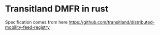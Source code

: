 # Transitland DMFR in rust

Specification comes from here https://github.com/transitland/distributed-mobility-feed-registry
